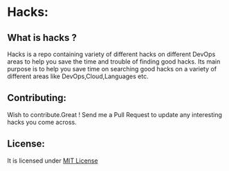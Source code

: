# Hacks:





## What is hacks ?

Hacks is a repo containing variety of different hacks
on different DevOps areas to help you save the time and trouble of finding good hacks.
Its main purpose is to help you save time on searching good hacks on a 
variety of different areas like DevOps,Cloud,Languages etc.

## Contributing:

Wish to contribute.Great ! Send me a Pull Request to update
any interesting hacks you come across.

## License:

It is licensed under [MIT License](https://github.com/ramitsurana/baymax/blob/master/LICENSE)



